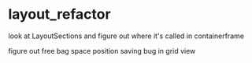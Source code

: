 # layout_refactor

look at LayoutSections and figure out where it's called in containerframe

figure out free bag space position saving bug in grid view